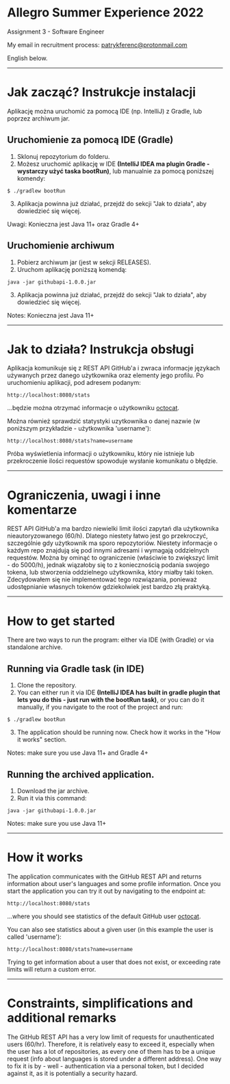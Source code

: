 
# Allegro Summer Experience 2022

Assignment 3 - Software Engineer

My email in recruitment process: <patrykferenc@protonmail.com>

English below.

---

# Jak zacząć? Instrukcje instalacji

Aplikację można uruchomić za pomocą IDE (np. IntelliJ) z Gradle, lub poprzez archiwum jar.

## Uruchomienie za pomocą IDE (Gradle)

1. Sklonuj repozytorium do folderu.
2. Możesz uruchomić aplikację w IDE **(IntelliJ IDEA ma plugin Gradle - wystarczy użyć taska bootRun)**,
   lub manualnie za pomocą poniższej komendy:
```
$ ./gradlew bootRun
```
3. Aplikacja powinna już działać, przejdź do sekcji "Jak to działa", aby dowiedzieć się więcej.

Uwagi: Konieczna jest Java 11+ oraz Gradle 4+ 

## Uruchomienie archiwum

1. Pobierz archiwum jar (jest w sekcji RELEASES).
2. Uruchom aplikację poniższą komendą:
```
java -jar githubapi-1.0.0.jar
```
3. Aplikacja powinna już działać, przejdź do sekcji "Jak to działa", aby dowiedzieć się więcej.

Notes: Konieczna jest Java 11+

---

# Jak to działa? Instrukcja obsługi

Aplikacja komunikuje się z REST API GitHub'a i zwraca informacje językach używanych przez danego użytkownika
oraz elementy jego profilu.
Po uruchomieniu aplikacji, pod adresem podanym:
```
http://localhost:8080/stats
```
...będzie można otrzymać informacje o użytkowniku [octocat](https://github.com/octocat).

Można również sprawdzić statystyki uzytkownika o danej nazwie (w poniższym przykładzie - użytkownika 'username'):
```
http://localhost:8080/stats?name=username
```

Próba wyświetlenia informacji o użytkowniku, który nie istnieje lub przekroczenie
ilości requestów spowoduje wysłanie komunikatu o błędzie.

---

# Ograniczenia, uwagi i inne komentarze

REST API GitHub'a ma bardzo niewielki limit ilości zapytań dla użytkownika nieautoryzowanego (60/h).
Dlatego niestety łatwo jest go przekroczyć, szczególnie gdy użytkownik ma sporo repozytoriów.
Niestety informacje o każdym repo znajdują się pod innymi adresami i wymagają oddzielnych requestów.
Można by ominąć to ograniczenie (właściwie to zwiększyć limit - do 5000/h), jednak wiązałoby się to
z koniecznością podania swojego tokena, lub stworzenia oddzielnego użytkownika, który miałby taki token.
Zdecydowałem się nie implementować tego rozwiązania, ponieważ udostępnianie własnych tokenów gdziekolwiek 
jest bardzo złą praktyką.

---

# How to get started

There are two ways to run the program: either via IDE (with Gradle) or via standalone archive.

## Running via Gradle task (in IDE)

1. Clone the repository.
2. You can either run it via IDE **(IntelliJ IDEA has built in gradle plugin that lets you do this - just run with the bootRun task)**,
or you can do it manually, if you navigate to the root of the project and run:
```
$ ./gradlew bootRun
```
3. The application should be running now. Check how it works in the "How it works" section.

Notes: make sure you use Java 11+ and Gradle 4+

## Running the archived application.

1. Download the jar archive.
2. Run it via this command:
```
java -jar githubapi-1.0.0.jar
```

Notes: make sure you use Java 11+

---

# How it works

The application communicates with the GitHub REST API and returns information about user's languages 
and some profile information.
Once you start the application you can try it out by navigating to the endpoint at:
```
http://localhost:8080/stats
```
...where you should see statistics of the default GitHub user [octocat](https://github.com/octocat).

You can also see statistics about a given user (in this example the user is called 'username'):
```
http://localhost:8080/stats?name=username
```

Trying to get information about a user that does not exist, or exceeding rate limits will return a custom error.

---

# Constraints, simplifications and additional remarks

The GitHub REST API has a very low limit of requests for unauthenticated users (60/hr).
Therefore, it is relatively easy to exceed it, especially when the user has a lot of repositories, 
as every one of them has to be a unique request (info about languages is stored under a different address).
One way to fix it is by - well - authentication via a personal token, but I decided against it, 
as it is potentially a security hazard.